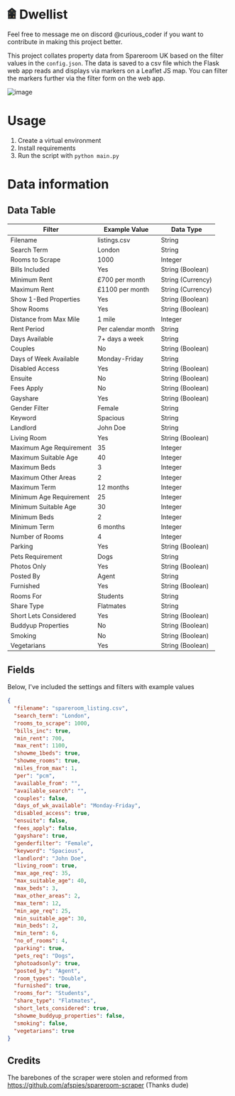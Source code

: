 # <img src="misc/dark-minimal-house.png" width="20" height="25" /> Dwellist
Feel free to message me on discord @curious_coder if you want to contribute in making this project better.

This project collates property data from Spareroom UK based on the filter values in the `config.json`. 
The data is saved to a csv file which the Flask web app reads and displays via markers on a Leaflet JS map. You can filter the markers further via the filter form on the web app.

![image](https://amazingarchitecture.com/storage/3659/talos_ai_generated_house_gg_loop.jpg)

<!-- TODO: Update the following section -->
# Usage
1. Create a virtual environment
2. Install requirements
3. Run the script with `python main.py`

# Data information
## Data Table
| Filter                  | Example Value      | Data Type          |
|-------------------------|--------------------|--------------------|
| Filename                | listings.csv | String          |
| Search Term             | London             | String             |
| Rooms to Scrape         | 1000               | Integer            |
| Bills Included          | Yes                | String (Boolean)   |
| Minimum Rent            | £700 per month     | String (Currency)  |
| Maximum Rent            | £1100 per month    | String (Currency)  |
| Show 1-Bed Properties   | Yes                | String (Boolean)   |
| Show Rooms              | Yes                | String (Boolean)   |
| Distance from Max Mile  | 1 mile             | Integer            |
| Rent Period             | Per calendar month | String             |
| Days Available          | 7+ days a week     | String             |
| Couples                 | No                 | String (Boolean)   |
| Days of Week Available  | Monday-Friday      | String             |
| Disabled Access         | Yes                | String (Boolean)   |
| Ensuite                 | No                 | String (Boolean)   |
| Fees Apply              | No                 | String (Boolean)   |
| Gayshare                | Yes                | String (Boolean)   |
| Gender Filter           | Female             | String             |
| Keyword                 | Spacious           | String             |
| Landlord                | John Doe           | String             |
| Living Room             | Yes                | String (Boolean)   |
| Maximum Age Requirement | 35                 | Integer            |
| Maximum Suitable Age    | 40                 | Integer            |
| Maximum Beds            | 3                  | Integer            |
| Maximum Other Areas     | 2                  | Integer            |
| Maximum Term            | 12 months          | Integer            |
| Minimum Age Requirement | 25                 | Integer            |
| Minimum Suitable Age    | 30                 | Integer            |
| Minimum Beds            | 2                  | Integer            |
| Minimum Term            | 6 months           | Integer            |
| Number of Rooms         | 4                  | Integer            |
| Parking                 | Yes                | String (Boolean)   |
| Pets Requirement        | Dogs               | String             |
| Photos Only             | Yes                | String (Boolean)   |
| Posted By               | Agent              | String             |
| Furnished               | Yes                | String (Boolean)   |
| Rooms For               | Students           | String             |
| Share Type              | Flatmates          | String             |
| Short Lets Considered   | Yes                | String (Boolean)   |
| Buddyup Properties      | No                 | String (Boolean)   |
| Smoking                 | No                 | String (Boolean)   |
| Vegetarians             | Yes                | String (Boolean)   |

## Fields
Below, I've included the settings and filters with example values
```json
{
  "filename": "spareroom_listing.csv",
  "search_term": "London",
  "rooms_to_scrape": 1000,
  "bills_inc": true,
  "min_rent": 700,
  "max_rent": 1100,
  "showme_1beds": true,
  "showme_rooms": true,
  "miles_from_max": 1,
  "per": "pcm",
  "available_from": "",
  "available_search": "",
  "couples": false,
  "days_of_wk_available": "Monday-Friday",
  "disabled_access": true,
  "ensuite": false,
  "fees_apply": false,
  "gayshare": true,
  "genderfilter": "Female",
  "keyword": "Spacious",
  "landlord": "John Doe",
  "living_room": true,
  "max_age_req": 35,
  "max_suitable_age": 40,
  "max_beds": 3,
  "max_other_areas": 2,
  "max_term": 12,
  "min_age_req": 25,
  "min_suitable_age": 30,
  "min_beds": 2,
  "min_term": 6,
  "no_of_rooms": 4,
  "parking": true,
  "pets_req": "Dogs",
  "photoadsonly": true,
  "posted_by": "Agent",
  "room_types": "Double",
  "furnished": true,
  "rooms_for": "Students",
  "share_type": "Flatmates",
  "short_lets_considered": true,
  "showme_buddyup_properties": false,
  "smoking": false,
  "vegetarians": true
}
```

## Credits
The barebones of the scraper were stolen and reformed from https://github.com/afspies/spareroom-scraper (Thanks dude)